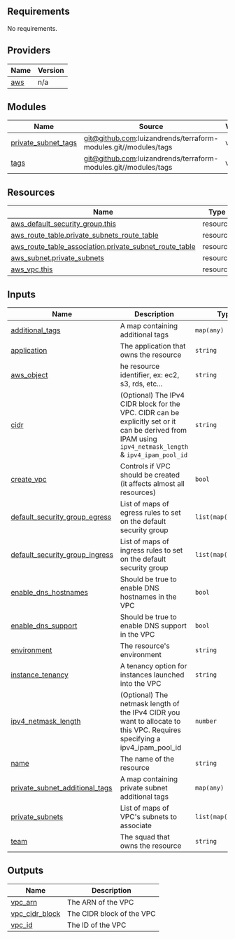<!-- BEGIN_TF_DOCS -->
## Requirements

No requirements.

## Providers

| Name | Version |
|------|---------|
| <a name="provider_aws"></a> [aws](#provider\_aws) | n/a |

## Modules

| Name | Source | Version |
|------|--------|---------|
| <a name="module_private_subnet_tags"></a> [private\_subnet\_tags](#module\_private\_subnet\_tags) | git@github.com:luizandrends/terraform-modules.git//modules/tags | v1.8.0 |
| <a name="module_tags"></a> [tags](#module\_tags) | git@github.com:luizandrends/terraform-modules.git//modules/tags | v1.8.0 |

## Resources

| Name | Type |
|------|------|
| [aws_default_security_group.this](https://registry.terraform.io/providers/hashicorp/aws/latest/docs/resources/default_security_group) | resource |
| [aws_route_table.private_subnets_route_table](https://registry.terraform.io/providers/hashicorp/aws/latest/docs/resources/route_table) | resource |
| [aws_route_table_association.private_subnet_route_table](https://registry.terraform.io/providers/hashicorp/aws/latest/docs/resources/route_table_association) | resource |
| [aws_subnet.private_subnets](https://registry.terraform.io/providers/hashicorp/aws/latest/docs/resources/subnet) | resource |
| [aws_vpc.this](https://registry.terraform.io/providers/hashicorp/aws/latest/docs/resources/vpc) | resource |

## Inputs

| Name | Description | Type | Default | Required |
|------|-------------|------|---------|:--------:|
| <a name="input_additional_tags"></a> [additional\_tags](#input\_additional\_tags) | A map containing additional tags | `map(any)` | `{}` | no |
| <a name="input_application"></a> [application](#input\_application) | The application that owns the resource | `string` | n/a | yes |
| <a name="input_aws_object"></a> [aws\_object](#input\_aws\_object) | he resource identifier, ex: ec2, s3, rds, etc... | `string` | n/a | yes |
| <a name="input_cidr"></a> [cidr](#input\_cidr) | (Optional) The IPv4 CIDR block for the VPC. CIDR can be explicitly set or it can be derived from IPAM using `ipv4_netmask_length` & `ipv4_ipam_pool_id` | `string` | `"10.0.0.0/16"` | no |
| <a name="input_create_vpc"></a> [create\_vpc](#input\_create\_vpc) | Controls if VPC should be created (it affects almost all resources) | `bool` | `true` | no |
| <a name="input_default_security_group_egress"></a> [default\_security\_group\_egress](#input\_default\_security\_group\_egress) | List of maps of egress rules to set on the default security group | `list(map(string))` | `[]` | no |
| <a name="input_default_security_group_ingress"></a> [default\_security\_group\_ingress](#input\_default\_security\_group\_ingress) | List of maps of ingress rules to set on the default security group | `list(map(string))` | `[]` | no |
| <a name="input_enable_dns_hostnames"></a> [enable\_dns\_hostnames](#input\_enable\_dns\_hostnames) | Should be true to enable DNS hostnames in the VPC | `bool` | `true` | no |
| <a name="input_enable_dns_support"></a> [enable\_dns\_support](#input\_enable\_dns\_support) | Should be true to enable DNS support in the VPC | `bool` | `true` | no |
| <a name="input_environment"></a> [environment](#input\_environment) | The resource's environment | `string` | n/a | yes |
| <a name="input_instance_tenancy"></a> [instance\_tenancy](#input\_instance\_tenancy) | A tenancy option for instances launched into the VPC | `string` | `"default"` | no |
| <a name="input_ipv4_netmask_length"></a> [ipv4\_netmask\_length](#input\_ipv4\_netmask\_length) | (Optional) The netmask length of the IPv4 CIDR you want to allocate to this VPC. Requires specifying a ipv4\_ipam\_pool\_id | `number` | `null` | no |
| <a name="input_name"></a> [name](#input\_name) | The name of the resource | `string` | n/a | yes |
| <a name="input_private_subnet_additional_tags"></a> [private\_subnet\_additional\_tags](#input\_private\_subnet\_additional\_tags) | A map containing private subnet additional tags | `map(any)` | `{}` | no |
| <a name="input_private_subnets"></a> [private\_subnets](#input\_private\_subnets) | List of maps of VPC's subnets to associate | `list(map(string))` | `[]` | no |
| <a name="input_team"></a> [team](#input\_team) | The squad that owns the resource | `string` | n/a | yes |

## Outputs

| Name | Description |
|------|-------------|
| <a name="output_vpc_arn"></a> [vpc\_arn](#output\_vpc\_arn) | The ARN of the VPC |
| <a name="output_vpc_cidr_block"></a> [vpc\_cidr\_block](#output\_vpc\_cidr\_block) | The CIDR block of the VPC |
| <a name="output_vpc_id"></a> [vpc\_id](#output\_vpc\_id) | The ID of the VPC |
<!-- END_TF_DOCS -->